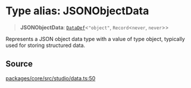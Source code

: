 # Type alias: JSONObjectData

> **JSONObjectData**: [`DataDef`](DataDef.md)\<`"object"`, `Record`\<`never`, `never`\>\>

Represents a JSON object data type with a value of type object,
typically used for storing structured data.

## Source

[packages/core/src/studio/data.ts:50](https://github.com/VictorS67/encre/blob/42c3bddca4be2d23ad959c1c99381eefbf43789c/packages/core/src/studio/data.ts#L50)
